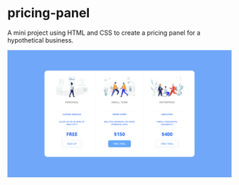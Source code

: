 # pricing-panel
A mini project using HTML and CSS to create a pricing panel for a hypothetical business.

![Screenshot](pricing-panel-screenshot.png)

